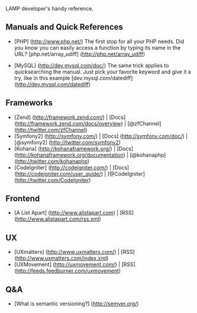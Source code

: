 LAMP developer's handy reference.

Manuals and Quick References
----------------------------

* [PHP] (http://www.php.net/)
	The first stop for all your PHP needs.
	Did you know you can easily access a function by typing its name in the URL? [php.net/array_udiff] (http://php.net/array_udiff)
    
* [MySQL] (http://dev.mysql.com/doc/)
	The same trick applies to quicksearching the manual. Just pick your favorite keyword and give it a try, like in this example [dev.mysql.com/datediff] (http://dev.mysql.com/datediff)
    
Frameworks
----------

* [Zend] (http://framework.zend.com/) | [Docs] (http://framework.zend.com/docs/overview) | [@zfChannel] (http://twitter.com/zfChannel)
* [Symfony2] (http://symfony.com/) | [Docs] (http://symfony.com/doc/) | [@symfony2] (http://twitter.com/symfony2)
* [Kohana] (http://kohanaframework.org/) | [Docs] (http://kohanaframework.org/documentation) | [@kohanaphp] (http://twitter.com/kohanaphp)
* [CodeIgniter] (http://codeigniter.com/) | [Docs] (http://codeigniter.com/user_guide/) | [@CodeIgniter] (http://twitter.com/CodeIgniter)

Frontend
--------

* [A List Apart] (http://www.alistapart.com) | [RSS] (http://www.alistapart.com/rss.xml)

UX
--

* [UXmatters] (http://www.uxmatters.com/) | [RSS] (http://www.uxmatters.com/index.xml)
* [UXMovement] (http://uxmovement.com/) | [RSS] (http://feeds.feedburner.com/uxmovement)

Q&A
---

* [What is semantic versioning?] (http://semver.org/)
